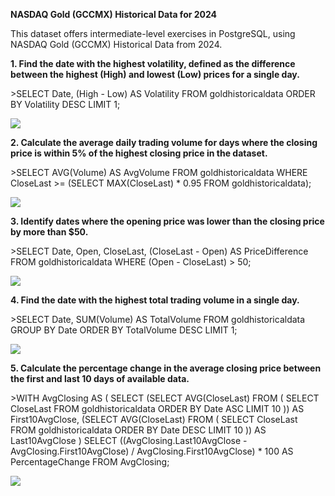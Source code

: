 **NASDAQ Gold (GCCMX) Historical Data for 2024**

This dataset offers intermediate-level exercises in PostgreSQL, using NASDAQ Gold (GCCMX) Historical Data from 2024.

**1. Find the date with the highest volatility, defined as the difference between the highest (High) and lowest (Low) prices for a single day.**

&gt;SELECT Date, (High - Low) AS Volatility
FROM goldhistoricaldata
ORDER BY Volatility DESC
LIMIT 1;

![](https://www.googleapis.com/download/storage/v1/b/kaggle-user-content/o/inbox%2F17427131%2Fb8d2c1df39004258f2c53652f97b24ab%2Fimage_2024-07-01_132702659.png?generation=1719833223404021&alt=media)

**2. Calculate the average daily trading volume for days where the closing price is within 5% of the highest closing price in the dataset.**

&gt;SELECT AVG(Volume) AS AvgVolume
FROM goldhistoricaldata
WHERE CloseLast &gt;= (SELECT MAX(CloseLast) * 0.95 FROM goldhistoricaldata);

![](https://www.googleapis.com/download/storage/v1/b/kaggle-user-content/o/inbox%2F17427131%2F10728d906915232e516bb8d7267afd55%2F2.png?generation=1719833286506706&alt=media)

**3. Identify dates where the opening price was lower than the closing price by more than $50.**

&gt;SELECT Date, Open, CloseLast, (CloseLast - Open) AS PriceDifference
FROM goldhistoricaldata
WHERE (Open - CloseLast) &gt; 50;

![](https://www.googleapis.com/download/storage/v1/b/kaggle-user-content/o/inbox%2F17427131%2F0ad30544168334e633d9c34ff2bc8e8f%2F3.png?generation=1719833332255048&alt=media)

**4. Find the date with the highest total trading volume in a single day.**

&gt;SELECT Date, SUM(Volume) AS TotalVolume
FROM goldhistoricaldata
GROUP BY Date
ORDER BY TotalVolume DESC
LIMIT 1;

![](https://www.googleapis.com/download/storage/v1/b/kaggle-user-content/o/inbox%2F17427131%2F0105c1f9a7ab62bab6bd3514d5e39367%2F4.png?generation=1719833418785741&alt=media)

**5. Calculate the percentage change in the average closing price between the first and last 10 days of available data.**

&gt;WITH AvgClosing AS (
    SELECT
        (SELECT AVG(CloseLast) FROM (
            SELECT CloseLast
            FROM goldhistoricaldata
            ORDER BY Date ASC
            LIMIT 10
        )) AS First10AvgClose,
        (SELECT AVG(CloseLast) FROM (
            SELECT CloseLast
            FROM goldhistoricaldata
            ORDER BY Date DESC
            LIMIT 10
        )) AS Last10AvgClose
)
SELECT 
    ((AvgClosing.Last10AvgClose - AvgClosing.First10AvgClose) / AvgClosing.First10AvgClose) * 100 AS PercentageChange
FROM AvgClosing;

![](https://www.googleapis.com/download/storage/v1/b/kaggle-user-content/o/inbox%2F17427131%2F28e15718cc260cc2b650d6cb7fa59d6d%2F5.png?generation=1719833769210664&alt=media)
